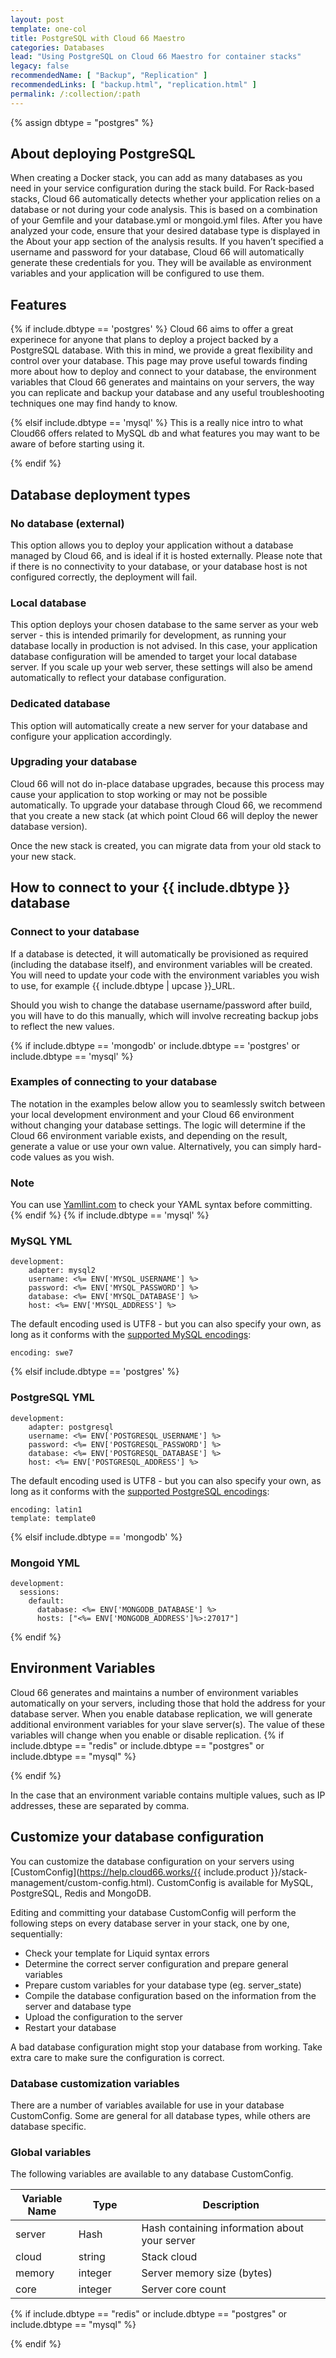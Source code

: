 ```yaml
---
layout: post
template: one-col
title: PostgreSQL with Cloud 66 Maestro
categories: Databases
lead: "Using PostgreSQL on Cloud 66 Maestro for container stacks"
legacy: false
recommendedName: [ "Backup", "Replication" ]
recommendedLinks: [ "backup.html", "replication.html" ]
permalink: /:collection/:path
---
```


{% assign dbtype = "postgres" %}

## About deploying PostgreSQL
When creating a Docker stack, you can add as many databases as you need in your service configuration during the stack build. For Rack-based stacks, Cloud 66 automatically detects whether your application relies on a database or not during your code analysis. This is based on a combination of your Gemfile and your database.yml or mongoid.yml files.
After you have analyzed your code, ensure that your desired database type is displayed in the About your app section of the analysis results. If you haven’t specified a username and password for your database, Cloud 66 will automatically generate these credentials for you. They will be available as environment variables and your application will be configured to use them.
## Features

{% if include.dbtype == 'postgres' %}
Cloud 66 aims to offer a great experinece for anyone that plans to deploy a project backed by a PostgreSQL database. With this in mind, we provide a great flexibility and control over your database. This page may prove useful towards finding more about how to deploy and connect to your database, the environment variables that Cloud 66 generates and maintains on your servers, the way you can replicate and backup your database and any useful troubleshooting techniques one may find handy to know.

{% elsif include.dbtype == 'mysql' %}
This is a really nice intro to what Cloud66 offers related to MySQL db and what features you may want to be aware of before starting using it. 

{% endif %}
## Database deployment types

### No database (external)

This option allows you to deploy your application without a database managed by Cloud 66, and is ideal if it is hosted externally. Please note that if there is no connectivity to your database, or your database host is not configured correctly, the deployment will fail.

### Local database

This option deploys your chosen database to the same server as your web server - this is intended primarily for development, as running your database locally in production is not advised. In this case, your application database configuration will be amended to target your local database server. If you scale up your web server, these settings will also be amend automatically to reflect your database configuration.

### Dedicated database

This option will automatically create a new server for your database and configure your application accordingly.

### Upgrading your database

Cloud 66 will not do in-place database upgrades, because this process may cause your application to stop working or may not be possible automatically. To upgrade your database through Cloud 66, we recommend that you create a new stack (at which point Cloud 66 will deploy the newer database version).

Once the new stack is created, you can migrate data from your old stack to your new stack.


## How to connect to your {{ include.dbtype }} database

### Connect to your database

If a database is detected, it will automatically be provisioned as required (including the database itself), and environment variables will be created. You will need to update your code with the environment variables you wish to use, for example {{ include.dbtype | upcase }}_URL.

Should you wish to change the database username/password after build, you will have to do this manually, which will involve recreating backup jobs to reflect the new values.

{% if include.dbtype == 'mongodb' or include.dbtype == 'postgres' or include.dbtype == 'mysql' %}
### Examples of connecting to your database

The notation in the examples below allow you to seamlessly switch between your local development environment and your Cloud 66 environment without changing your database settings. The logic will determine if the Cloud 66 environment variable exists, and depending on the result, generate a value or use your own value. Alternatively, you can simply hard-code values as you wish.

### Note

You can use [Yamllint.com](http://www.yamllint.com) to check your YAML syntax before committing.
{% endif %}
{% if include.dbtype == 'mysql' %}
### MySQL YML

```
development:
    adapter: mysql2
    username: <%= ENV['MYSQL_USERNAME'] %>
    password: <%= ENV['MYSQL_PASSWORD'] %>
    database: <%= ENV['MYSQL_DATABASE'] %>
    host: <%= ENV['MYSQL_ADDRESS'] %>
```

The default encoding used is UTF8 - but you can also specify your own, as long as it conforms with the [supported MySQL encodings](https://dev.mysql.com/doc/refman/5.5/en/charset-charsets.html):

```
encoding: swe7
```
{% elsif include.dbtype == 'postgres' %}

### PostgreSQL YML

```
development:
    adapter: postgresql
    username: <%= ENV['POSTGRESQL_USERNAME'] %>
    password: <%= ENV['POSTGRESQL_PASSWORD'] %>
    database: <%= ENV['POSTGRESQL_DATABASE'] %>
    host: <%= ENV['POSTGRESQL_ADDRESS'] %>
```

The default encoding used is UTF8 - but you can also specify your own, as long as it conforms with the [supported PostgreSQL encodings](https://www.postgresql.org/docs/9.3/static/multibyte.html):

```
encoding: latin1
template: template0
```
{% elsif include.dbtype == 'mongodb' %}

### Mongoid YML

```
development:
  sessions:
    default:
      database: <%= ENV['MONGODB_DATABASE'] %>
      hosts: ["<%= ENV['MONGODB_ADDRESS']%>:27017"]
```
{% endif %}
## Environment Variables

Cloud 66 generates and maintains a number of environment variables automatically on your servers, including those that hold the address for your database server. When you enable database replication, we will generate additional environment variables for your slave server(s). The value of these variables will change when you enable or disable replication.
{% if include.dbtype == "redis" or include.dbtype == "postgres" or include.dbtype == "mysql" %}

{% endif %}

In the case that an environment variable contains multiple values, such as IP addresses, these are separated by comma.
## Customize your database configuration

You can customize the database configuration on your servers using [CustomConfig](https://help.cloud66.works/{{ include.product }}/stack-management/custom-config.html). CustomConfig is available for MySQL, PostgreSQL, Redis and MongoDB.

Editing and committing your database CustomConfig will perform the following steps on every database server in your stack, one by one, sequentially:

- Check your template for Liquid syntax errors
- Determine the correct server configuration and prepare general variables
- Prepare custom variables for your database type (eg. server_state)
- Compile the database configuration based on the information from the server and database type
- Upload the configuration to the server
- Restart your database

<div class="notice notice-warning">
    <p>A bad database configuration might stop your database from working. Take extra care to make sure the configuration is correct.</p>
</div>

### Database customization variables

There are a number of variables available for use in your database CustomConfig. Some are general for all database types, while others are database specific.

### Global variables

The following variables are available to any database CustomConfig.

<table class="table table-bordered table-striped">
   <colgroup>
    <col width="20%">
    <col width="20%">
    <col width="60%">
   </colgroup>
   <thead>
    <tr>
     <th>Variable Name</th>
     <th>Type</th>
     <th>Description</th>
    </tr>
   </thead>
   <tbody>
    <tr>
     <td>server</td>
     <td>Hash</td>
     <td>Hash containing information about your server</td>
    </tr>
    <tr>
     <td>cloud</td>
     <td>string</td>
     <td>Stack cloud</td>
    </tr>
    <tr>
     <td>memory</td>
     <td>integer</td>
     <td>Server memory size (bytes)</td>
    </tr>
    <tr>
     <td>core</td>
     <td>integer</td>
     <td>Server core count</td>
    </tr>
   </tbody>
  </table>

{% if include.dbtype == "redis" or include.dbtype == "postgres" or include.dbtype == "mysql" %}

{% endif %}

